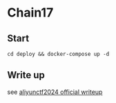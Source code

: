 # Chain17

## Start

```
cd deploy && docker-compose up -d
```

## Write up

see [aliyunctf2024 official writeup](https://xz.aliyun.com/t/14190#toc-1)